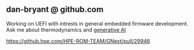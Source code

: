 ## dan-bryant @ github.com

Working on UEFI with intrests in general embedded firmware development.  Ask me about thermodynamics and [generative AI](https://github.com/copilot)

https://github.hpe.com/HPE-ROM-TEAM/GNext/pull/29946

<!--
**dan-bryant/dan-bryant** is a ✨ _special_ ✨ repository because its `README.md` (this file) appears on your GitHub profile.

Here are some ideas to get you started:

- 🔭 I’m currently working on ...
- 🌱 I’m currently learning ...
- 👯 I’m looking to collaborate on ...
- 🤔 I’m looking for help with ...
- 💬 Ask me about ...
- 📫 How to reach me: ...
- 😄 Pronouns: ...
- ⚡ Fun fact: ...
-->
